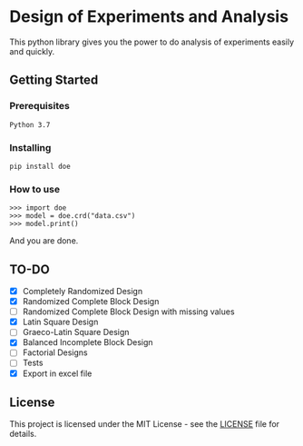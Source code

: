 # Design of Experiments and Analysis
This python library gives you the power to do analysis of experiments easily and quickly.

## Getting Started
### Prerequisites
```
Python 3.7
```
### Installing
```
pip install doe
```
### How to use
```
>>> import doe
>>> model = doe.crd("data.csv")
>>> model.print()
```
And you are done.

## TO-DO
 - [x] Completely Randomized Design
 - [x] Randomized Complete Block Design
 - [ ] Randomized Complete Block Design with missing values
 - [x] Latin Square Design
 - [ ] Graeco-Latin Square Design
 - [x] Balanced Incomplete Block Design
 - [ ] Factorial Designs
 - [ ] Tests
 - [x] Export in excel file

## License

This project is licensed under the MIT License - see the [LICENSE](LICENSE) file for details.
